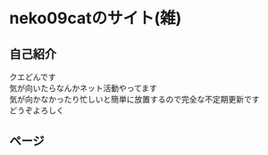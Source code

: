 # neko09catのサイト(雑)
## 自己紹介
クエどんです<br>
気が向いたらなんかネット活動やってます<br>
気が向かなかったり忙しいと簡単に放置するので完全な不定期更新です<br>
どうぞよろしく

## ページ

